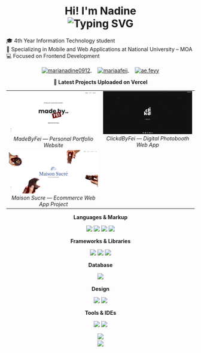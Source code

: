 <h1 align="center">
  Hi! I'm Nadine
  <br>
  <img src="https://readme-typing-svg.demolab.com?font=Fira+Code&size=24&duration=2000&pause=1000&color=F7F7F7&center=true&vCenter=true&width=600&lines=4th+Year+Information+Technology+Student;Frontend+Development;UI%2FUX+Learner" alt="Typing SVG" />
</h1>

🎓 4th Year Information Technology student<br>📍 Specializing in Mobile and Web Applications at National University – MOA
<br>💻 Focused on Frontend Development<be>

<p align="center">
  <a href="https://linkedin.com/in/marianadine0912" target="_blank">
    <img align="center" src="https://raw.githubusercontent.com/rahuldkjain/github-profile-readme-generator/master/src/images/icons/Social/linked-in-alt.svg" alt="marianadine0912" height="30" width="40" />
  </a>
  &nbsp;&nbsp;&nbsp;
  <a href="https://fb.com/mariaafeii" target="_blank">
    <img align="center" src="https://raw.githubusercontent.com/rahuldkjain/github-profile-readme-generator/master/src/images/icons/Social/facebook.svg" alt="mariaafeii" height="30" width="40" />
  </a>
  &nbsp;&nbsp;&nbsp;
  <a href="https://instagram.com/ae.feyy" target="_blank">
    <img align="center" src="https://raw.githubusercontent.com/rahuldkjain/github-profile-readme-generator/master/src/images/icons/Social/instagram.svg" alt="ae.feyy" height="30" width="40" />
  </a>
</p>

<p align="center"><strong>🚀 Latest Projects Uploaded on Vercel</strong></p>
<table align="center">
  <tr>
      <td align="center">
        <a href="https://madebyfei.vercel.app/" target="_blank">
          <img src="https://raw.githubusercontent.com/marianadine/marianadine/013a629ddcf547f105f7f705026ad42790cad89d/portss.png" alt="MadeByFei Portfolio Preview" width="400" />
        </a>
        <br />
        <em>MadeByFei — Personal Portfolio Website</em>
      </td>
     <td align="center">
      <a href="https://clickbyfei.vercel.app/" target="_blank">
        <img src="https://raw.githubusercontent.com/marianadine/marianadine/013a629ddcf547f105f7f705026ad42790cad89d/clickdss.png" alt="ClickdByFei Preview" width="400" />
      </a>
      <br />
      <em>ClickdByFei — Digital Photobooth Web App</em>
    </td>
  </tr>

  <tr>
     <td align="center">
      <a href="https://maisonsucre.vercel.app/" target="_blank">
        <img src="https://github.com/marianadine/marianadine/blob/98b538f8f7bc1ddbc81f05449090ab38925baa91/maisonss.png" alt="Maison Sucre Preview" width="400" />
      </a>
      <br />
      <em>Maison Sucre — Ecommerce Web App Project</em>
    </td>
  </tr>
</table>

<p align="center"><strong>Languages & Markup</strong></p>
<p align="center">
  <img src="https://img.shields.io/badge/HTML5-%23E34F26.svg?style=for-the-badge&logo=html5&logoColor=white" />
  <img src="https://img.shields.io/badge/CSS3-%231572B6.svg?style=for-the-badge&logo=css3&logoColor=white" />
  <img src="https://img.shields.io/badge/Java-%23ED8B00.svg?style=for-the-badge&logo=openjdk&logoColor=white" />
  <img src="https://img.shields.io/badge/JavaScript-%23323330.svg?style=for-the-badge&logo=javascript&logoColor=%23F7DF1E" />
</p>

<p align="center"><strong>Frameworks & Libraries</strong></p>
<p align="center">
  <img src="https://img.shields.io/badge/React-%2320232a.svg?style=for-the-badge&logo=react&logoColor=%2361DAFB" />
  <img src="https://img.shields.io/badge/React_Native-%2320232a.svg?style=for-the-badge&logo=react&logoColor=%2361DAFB" />
  <img src="https://img.shields.io/badge/Expo-000020.svg?style=for-the-badge&logo=expo&logoColor=white" />
</p>

<p align="center"><strong>Database</strong></p>
<p align="center">
  <img src="https://img.shields.io/badge/MongoDB-%234ea94b.svg?style=for-the-badge&logo=mongodb&logoColor=white" />
</p>

<p align="center"><strong>Design</strong></p>
<p align="center">
  <img src="https://img.shields.io/badge/Figma-%23F24E1E.svg?style=for-the-badge&logo=figma&logoColor=white" />
  <img src="https://img.shields.io/badge/Canva-%2300C4CC.svg?style=for-the-badge&logo=canva&logoColor=white" />
</p>

<p align="center"><strong>Tools & IDEs</strong></p>
<p align="center">
  <img src="https://img.shields.io/badge/VSCode-%23007ACC.svg?style=for-the-badge&logo=visual-studio-code&logoColor=white" />
  <img src="https://img.shields.io/badge/Android%20Studio-3DDC84?style=for-the-badge&logo=android-studio&logoColor=white" />
</p>

<p align="center">
<!--   <img src="https://github-readme-stats.vercel.app/api?username=marianadine&theme=dark&hide_border=true&include_all_commits=false&count_private=false" /><br/> -->
  <img src="https://nirzak-streak-stats.vercel.app/?user=marianadine&theme=dark&hide_border=true" /><br/>
  <img src="https://github-readme-stats.vercel.app/api/top-langs/?username=marianadine&theme=dark&hide_border=true&include_all_commits=false&count_private=false&layout=compact" />
</p>

